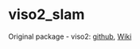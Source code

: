 viso2_slam
==========
Original package - viso2: [github](https://github.com/srv/viso2), [Wiki](http://www.ros.org/wiki/viso2)